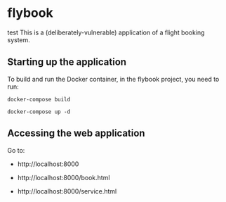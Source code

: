 # flybook
test
This is a (deliberately-vulnerable) application of a flight booking system. 

## Starting up the application

To build and run the Docker container, in the flybook project, you need to run:

	docker-compose build
  
	docker-compose up -d
  
## Accessing the web application

Go to:
* http://localhost:8000

* http://localhost:8000/book.html

* http://localhost:8000/service.html

